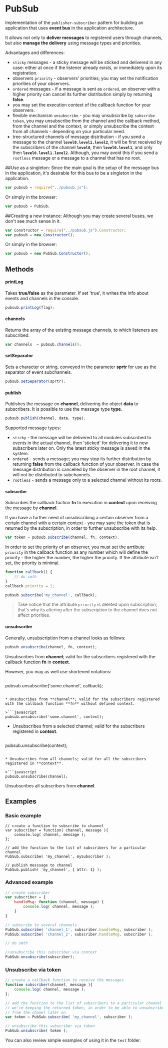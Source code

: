 PubSub
===========

Implementation of the `publisher-subscriber` pattern for building an application that uses **event bus** in the application architecture.

It allows not only to **deliver messages** to registered users through channels, but also **manage the delivery** using message types and priorities.

Advantages and differences:

* `sticky` messages - a sticky message will be sticked and delivered in any case: either at once if the listener already exists, or immediately upon its registration.
* observers `priority` - observers' priorities; you may set the notification priorities of your observers.
* `ordered` messages - if a message is sent as `ordered`, an observer with a higher priority can cancel its further distribution simply by returning **false**.
* you may set the execution context of the callback function for your observers.
* flexible mechanism `unsubscribe` - you may unsubscribe by `subscribe token`, you may unsubscribe from the channel and the callback method, from the channel and the context, or simply unsubscribe the context from all channels - depending on your particular need.
* tree-structured channels of message distribution - if you send a message to the channel **`level0.level1.level2`**, it will be first received by the subscribers of the channel **`level0`**, then **`level0.level1`**, and only then **`level0.level1.level2`**. Although, you may avoid this if you send a `rootless` message or a message to a channel that has no root.

##Use as a singleton:
Since the main goal is the setup of the message bus in the application, it's desirable for this bus to be a singleton in the application.

```javascript
var pubsub = require("../pubsub.js");
```
Or simply in the browser:

```javascript
var pubsub = PubSub;
```

##Creating a new instance:
Although you may create several buses, we don't see much sense in it.

```javascript
var Constructor = require("../pubsub.js").Constructor;
var pubsub = new Constructor();
```
Or simply in the browser:

```javascript
var pubsub = new PubSub.Constructor();
```

## Methods
#### printLog
Takes **true/false** as the parameter. If set 'true', it writes the info about events and channels in the console.

```javascript
pubsub.printLog(flag);
```

#### channels
Returns the array of the existing message channels, to which listeners are subscribed.

```javascript
var channels  = pubsub.channels();
```

#### setSeparator
Sets a character or string, conveyed in the parameter **sprtr** for use as the separator of event subchannels.

```javascript
pubsub.setSeparator(sprtr);
```

#### publish
Publishes the message on **channel**, delivering the object **data** to subscribers. It is possible to use the message type **type**.

```javascript
pubsub.publish(channel, data, type);
```

Supported message types:

* `sticky` - the message will be delivered to all modules subscribed to events in the actual channel, then 'sticked' for delivering it to new subscribers later on. Only the latest sticky message is saved in the system.
* `ordered` - sends a message; you may stop its further distribution by returning **false** from the callback function of your observer. In case the message distribution is cancelled by the observer in the root channel, it will not be distributed to subchannels.
* `rootless` - sends a message only to a selected channel without its roots.

#### subscribe
Subscribes the callback fuction **fn** to execution in **context** upon receiving the message by **channel**.

If you have a further need of unsubscribing a certain observer from a certain channel with a certain context - you may save the token that is returned by the subscription, in order to further unsubscribe with its help.

```javascript
var token = pubsub.subscribe(channel, fn, context);
```
In order to set the priority of an observer, you must set the arrtibute `priority` in the callback function as any number which will define the priority - the higher the number, the higher the priority. If the attribute isn't set, the priority is minimal.

```javascript
function callback() {
	// do smth
}
callback.priority = 1;

pubsub.subscribe('my_channel', callback);
```
> Take notice that the attribute `priority` is deleted upon subscription; that's why its altering after the subscription to the channel does not affect priorities.

#### unsubscribe
Generally, unsubscription from a channel looks as follows:

```javascript
pubsub.unsubscribe(channel, fn, context);
```
Unsubscribes from **channel**; valid for the subscribers registered with the callback function **fn** in **context**.

However, you may as well use shortened notations:

>```javascript
pubsub.unsubscribe('some.channel', callback);
```

* Unsubscribes from **channel**; valid for the subscribers registered with the callback function **fn** without defined context.

>```javascript
pubsub.unsubscribe('some.channel', context);
```

* Unsubscribes from a selected channel; valid for the subscribers registered in **context**.

>```javascript
pubsub.unsubscribe(context);
```

* Unsubscribes from all channels; valid for all the subscribers registered in **context**.

>```javascript
pubsub.unsubscribe(channel);
```

Unsubscribes all subscribers from **channel**.

## Examples
### Basic example
```javacript
// create a function to subscribe to channel
var subscriber = function( channel, message ){
    console.log( channel, message );
};

// add the function to the list of subscribers for a particular channel
PubSub.subscribe( 'my_channel', mySubscriber );

// publish messsage to channel
PubSub.publish( 'my_channel', { attr: 1} );
```
### Advanced example
```javascript
// create subscriber
var subscriber = {
	handleMsg: function (channel, message) {
		console.log( channel, message );
	}
}

// subscribe to several channels
PubSub.subscribe( 'channel_1', subscriber.handleMsg, subscriber );
PubSub.subscribe( 'channel_2', subscriber.handleMsg, subscriber );

// do smth

//unsubscribe this subscriber via context
PubSub.unsubscribe(subscriber);
```

### Unsubscribe via token
```javascript
// create a callback function to receive the messages
function subscriber(channel, message ){
    console.log( channel, message );
};

// add the function to the list of subscribers to a particular channel
// we're keeping the returned token, in order to be able to unsubscribe
// from the chanel later on
var token = PubSub.subscribe( 'my_channel', subscriber );

// unsubscribe this subscriber via token
PubSub.unsubscribe( token );
```

You can also review simple examples of using it in the `test` folder.